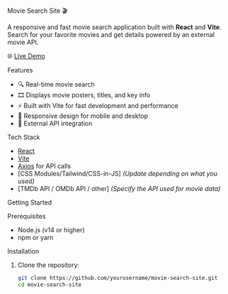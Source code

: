 Movie Search Site 🎬

A responsive and fast movie search application built with **React** and **Vite**. Search for your favorite movies and get details powered by an external movie API.

🌐 [Live Demo](https://movie-search-site-pi.vercel.app/)

 Features

- 🔍 Real-time movie search
- 🎞️ Displays movie posters, titles, and key info
- ⚡ Built with Vite for fast development and performance
- 📱 Responsive design for mobile and desktop
- 🔗 External API integration

 Tech Stack

- [React](https://reactjs.org/)
- [Vite](https://vitejs.dev/)
- [Axios](https://axios-http.com/) for API calls
- [CSS Modules/Tailwind/CSS-in-JS] *(Update depending on what you used)*
- [TMDb API / OMDb API / other] *(Specify the API used for movie data)*

 Getting Started

 Prerequisites

- Node.js (v14 or higher)
- npm or yarn

 Installation

1. Clone the repository:
   ```bash
   git clone https://github.com/yourusername/movie-search-site.git
   cd movie-search-site


   
